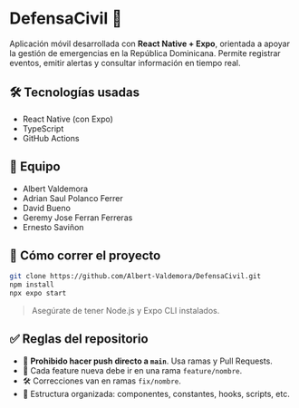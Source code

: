 # DefensaCivil 🚨

Aplicación móvil desarrollada con **React Native + Expo**, orientada a apoyar la gestión de emergencias en la República Dominicana. Permite registrar eventos, emitir alertas y consultar información en tiempo real.

## 🛠 Tecnologías usadas

- React Native (con Expo)
- TypeScript
- GitHub Actions

## 👥 Equipo

- Albert Valdemora 
- Adrian Saul Polanco Ferrer
- David Bueno
- Geremy Jose Ferran Ferreras
- Ernesto Saviñon

## 🧪 Cómo correr el proyecto

```bash
git clone https://github.com/Albert-Valdemora/DefensaCivil.git
npm install
npx expo start
```

> Asegúrate de tener Node.js y Expo CLI instalados.

## ✅ Reglas del repositorio

- 🚫 **Prohibido hacer push directo a `main`**. Usa ramas y Pull Requests.
- 🧪 Cada feature nueva debe ir en una rama `feature/nombre`.
- 🛠 Correcciones van en ramas `fix/nombre`.
- 📂 Estructura organizada: componentes, constantes, hooks, scripts, etc.
